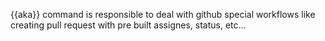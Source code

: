 {{aka}} command is responsible to deal with github special workflows like creating pull request with pre built assignes, status, etc...
